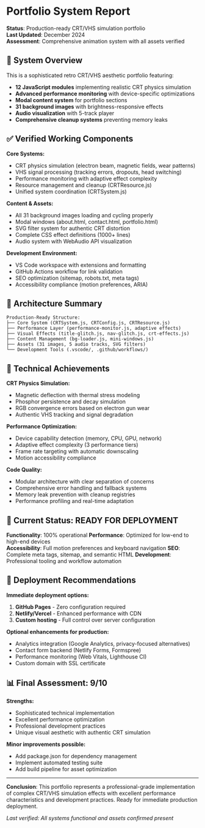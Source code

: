 # Portfolio System Report

**Status**: Production-ready CRT/VHS simulation portfolio  
**Last Updated**: December 2024  
**Assessment**: Comprehensive animation system with all assets verified

## 🎯 System Overview

This is a sophisticated retro CRT/VHS aesthetic portfolio featuring:

- **12 JavaScript modules** implementing realistic CRT physics simulation
- **Advanced performance monitoring** with device-specific optimizations
- **Modal content system** for portfolio sections
- **31 background images** with brightness-responsive effects
- **Audio visualization** with 5-track player
- **Comprehensive cleanup systems** preventing memory leaks

## ✅ Verified Working Components

**Core Systems:**

- CRT physics simulation (electron beam, magnetic fields, wear patterns)
- VHS signal processing (tracking errors, dropouts, head switching)
- Performance monitoring with adaptive effect complexity
- Resource management and cleanup (CRTResource.js)
- Unified system coordination (CRTSystem.js)

**Content & Assets:**

- All 31 background images loading and cycling properly
- Modal windows (about.html, contact.html, portfolio.html)
- SVG filter system for authentic CRT distortion
- Complete CSS effect definitions (1000+ lines)
- Audio system with WebAudio API visualization

**Development Environment:**

- VS Code workspace with extensions and formatting
- GitHub Actions workflow for link validation
- SEO optimization (sitemap, robots.txt, meta tags)
- Accessibility compliance (motion preferences, ARIA)

## 📁 Architecture Summary

```
Production-Ready Structure:
├── Core System (CRTSystem.js, CRTConfig.js, CRTResource.js)
├── Performance Layer (performance-monitor.js, adaptive effects)
├── Visual Effects (title-glitch.js, nav-glitch.js, crt-effects.js)
├── Content Management (bg-loader.js, mini-windows.js)
├── Assets (31 images, 5 audio tracks, SVG filters)
└── Development Tools (.vscode/, .github/workflows/)
```

## 🎨 Technical Achievements

**CRT Physics Simulation:**

- Magnetic deflection with thermal stress modeling
- Phosphor persistence and decay simulation
- RGB convergence errors based on electron gun wear
- Authentic VHS tracking and signal degradation

**Performance Optimization:**

- Device capability detection (memory, CPU, GPU, network)
- Adaptive effect complexity (3 performance tiers)
- Frame rate targeting with automatic downscaling
- Motion accessibility compliance

**Code Quality:**

- Modular architecture with clear separation of concerns
- Comprehensive error handling and fallback systems
- Memory leak prevention with cleanup registries
- Performance profiling and real-time adaptation

## 🎯 Current Status: READY FOR DEPLOYMENT

**Functionality**: 100% operational
**Performance**: Optimized for low-end to high-end devices  
**Accessibility**: Full motion preferences and keyboard navigation
**SEO**: Complete meta tags, sitemap, and semantic HTML
**Development**: Professional tooling and workflow automation

## 🚀 Deployment Recommendations

**Immediate deployment options:**

1. **GitHub Pages** - Zero configuration required
2. **Netlify/Vercel** - Enhanced performance with CDN
3. **Custom hosting** - Full control over server configuration

**Optional enhancements for production:**

- Analytics integration (Google Analytics, privacy-focused alternatives)
- Contact form backend (Netlify Forms, Formspree)
- Performance monitoring (Web Vitals, Lighthouse CI)
- Custom domain with SSL certificate

## 📊 Final Assessment: 9/10

**Strengths:**

- Sophisticated technical implementation
- Excellent performance optimization
- Professional development practices
- Unique visual aesthetic with authentic CRT simulation

**Minor improvements possible:**

- Add package.json for dependency management
- Implement automated testing suite
- Add build pipeline for asset optimization

---

**Conclusion**: This portfolio represents a professional-grade implementation of complex CRT/VHS simulation effects with excellent performance characteristics and development practices. Ready for immediate production deployment.

_Last verified: All systems functional and assets confirmed present_
